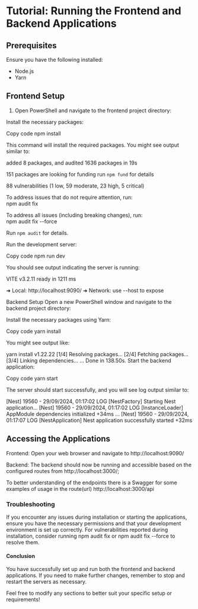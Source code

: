 # Tutorial: Running the Frontend and Backend Applications

## Prerequisites
Ensure you have the following installed:
- Node.js
- Yarn

## Frontend Setup

1. Open PowerShell and navigate to the frontend project directory:
  
Install the necessary packages:

Copy code
npm install

This command will install the required packages. You might see output similar to:

added 8 packages, and audited 1636 packages in 19s

151 packages are looking for funding
  run `npm fund` for details

88 vulnerabilities (1 low, 59 moderate, 23 high, 5 critical)

To address issues that do not require attention, run:       
  npm audit fix

To address all issues (including breaking changes), run:    
  npm audit fix --force

Run `npm audit` for details.

Run the development server:

Copy code
npm run dev

You should see output indicating the server is running:

VITE v3.2.11  ready in 1211 ms

➜  Local:   http://localhost:9090/
➜  Network: use --host to expose

Backend Setup
Open a new PowerShell window and navigate to the backend project directory:

Install the necessary packages using Yarn:

Copy code
yarn install

You might see output like:

yarn install v1.22.22
[1/4] Resolving packages...
[2/4] Fetching packages...
[3/4] Linking dependencies...
...
Done in 138.50s.
Start the backend application:

Copy code
yarn start

The server should start successfully, and you will see log output similar to:


[Nest] 19560  - 29/09/2024, 01:17:02     LOG [NestFactory] Starting Nest application...
[Nest] 19560  - 29/09/2024, 01:17:02     LOG [InstanceLoader] AppModule dependencies initialized +34ms
...
[Nest] 19560  - 29/09/2024, 01:17:07     LOG [NestApplication] Nest application successfully started +32ms

## Accessing the Applications

Frontend: Open your web browser and navigate to http://localhost:9090/

Backend: The backend should now be running and accessible based on the configured routes from http://localhost:3000/;

To better understanding of the endpoints there is a Swagger for some examples of usage in the route(url) http://localhost:3000/api

### Troubleshooting

If you encounter any issues during installation or starting the applications, ensure you have the necessary permissions and that your development environment is set up correctly.
For vulnerabilities reported during installation, consider running npm audit fix or npm audit fix --force to resolve them.

#### Conclusion
You have successfully set up and run both the frontend and backend applications. If you need to make further changes, remember to stop and restart the servers as necessary.

Feel free to modify any sections to better suit your specific setup or requirements!
